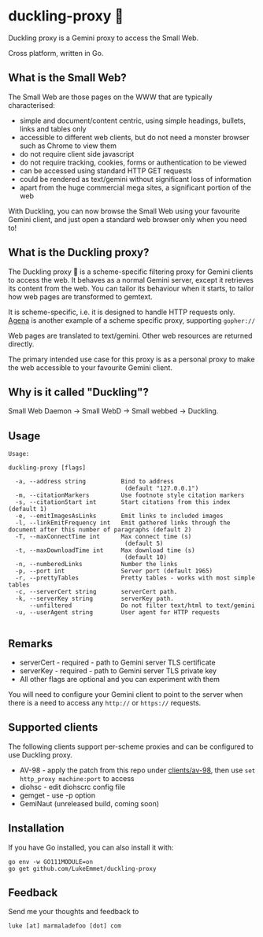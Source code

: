 # duckling-proxy 🦆
Duckling proxy is a Gemini proxy to access the Small Web. 

Cross platform, written in Go.

## What is the Small Web?

The Small Web are those pages on the WWW that are typically characterised:

* simple and document/content centric, using simple headings, bullets, links and tables only
* accessible to different web clients, but do not need a monster browser such as Chrome to view them
* do not require client side javascript
* do not require tracking, cookies, forms or authentication to be viewed
* can be accessed using standard HTTP GET requests
* could be rendered as text/gemini without significant loss of information
* apart from the huge commercial mega sites, a significant portion of the web

With Duckling, you can now browse the Small Web using your favourite Gemini client, and just open a standard web browser only when you need to!

## What is the Duckling proxy?

The Duckling proxy 🦆 is a scheme-specific filtering proxy for Gemini clients to access the web. It behaves as a normal Gemini server, except it retrieves its content from the web. You can tailor its behaviour when it starts, to tailor how web pages are transformed to gemtext.

It is scheme-specific, i.e. it is designed to handle HTTP requests only. [Agena](https://tildegit.org/solderpunk/agena) is another example of a scheme specific proxy, supporting <code>gopher://</code>

Web pages are translated to text/gemini. Other web resources are returned directly.

The primary intended use case for this proxy is as a personal proxy to make the web accessible to your favourite Gemini client. 

## Why is it called "Duckling"?

Small Web Daemon -> Small WebD -> Small webbed -> Duckling.

## Usage

```
Usage:

duckling-proxy [flags]

  -a, --address string          Bind to address
                                 (default "127.0.0.1")
  -m, --citationMarkers         Use footnote style citation markers
  -s, --citationStart int       Start citations from this index (default 1)
  -e, --emitImagesAsLinks       Emit links to included images
  -l, --linkEmitFrequency int   Emit gathered links through the document after this number of paragraphs (default 2)
  -T, --maxConnectTime int      Max connect time (s)
                                 (default 5)
  -t, --maxDownloadTime int     Max download time (s)
                                 (default 10)
  -n, --numberedLinks           Number the links
  -p, --port int                Server port (default 1965)
  -r, --prettyTables            Pretty tables - works with most simple tables
  -c, --serverCert string       serverCert path.
  -k, --serverKey string        serverKey path.
      --unfiltered              Do not filter text/html to text/gemini
  -u, --userAgent string        User agent for HTTP requests
  
```

## Remarks

* serverCert - required - path to Gemini server TLS certificate
* serverKey - required - path to Gemini server TLS private key
* All other flags are optional and you can experiment with them

You will need to configure your Gemini client to point to the server when there is a need to access any <code>http://</code> or <code>https://</code> requests.

## Supported clients

The following clients support per-scheme proxies and can be configured to use Duckling proxy.

* AV-98  - apply the patch from this repo under [clients/av-98](clients/av-98/diff.patch), then use `set http_proxy machine:port` to access
* diohsc - edit diohscrc config file
* gemget - use -p option
* GemiNaut (unreleased build, coming soon)

## Installation

If you have Go installed, you can also install it with:

```
go env -w GO111MODULE=on
go get github.com/LukeEmmet/duckling-proxy
```

## Feedback

Send me your thoughts and feedback to

```
luke [at] marmaladefoo [dot] com
```

